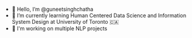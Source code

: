 - 👋 Hello, I’m @guneetsinghchatha
- 🌱 I’m currently learning Human Centered Data Science and Information System Design at University of Toronto 🇨🇦
- 💞️ I'm working on multiple NLP projects

